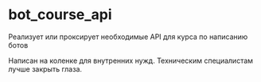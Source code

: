 # bot_course_api
Реализует или проксирует необходимые API для курса по написанию ботов

Написан на коленке для внутренних нужд. Техническим специалистам лучше закрыть глаза.